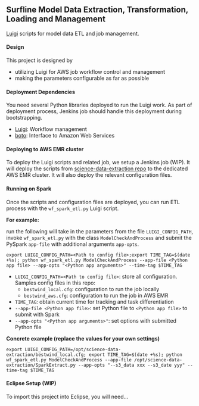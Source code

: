 ## Surfline Model Data Extraction, Transformation, Loading and Management

[Luigi](https://github.com/spotify/luigi) scripts for model data ETL and job management.

#### Design
This project is designed by 
* utilizing Luigi for AWS job workflow control and management
* making the parameters configurable as far as possible 

#### Deployment Dependencies

You need several Python libraries deployed to run the Luigi work. 
As part of deployment process, Jenkins job should handle this deployment during bootstrapping. 

* [Luigi](https://github.com/spotify/luigi): Workflow management
* [boto](https://github.com/boto/boto): Interface to Amazon Web Services

#### Deploying to AWS EMR cluster

To deploy the Luigi scripts and related job, we setup a Jenkins job (WIP).
It will deploy the scripts from [science-data-extraction repo](https://github.com/Surfline/science-data-extraction)
to the dedicated AWS EMR cluster. It will also deploy the relevant configuration files. 

#### Running on Spark
Once the scripts and configuration files are deployed, you can run ETL process with the `wf_spark_etl.py` Luigi script.
 
**For example:**
 
run the following will take in the parameters from the file `LUIGI_CONFIG_PATH`, invoke `wf_spark_etl.py` with the class `ModelCheckAndProcess` and submit the PySpark `app-file` with additional arguments `app-opts`. 

`export LUIGI_CONFIG_PATH=<Path to config file>;export TIME_TAG=$(date +%s); python wf_spark_etl.py ModelCheckAndProcess --app-file <Python app file> --app-opts "<Python app arguments>" --time-tag $TIME_TAG`
  
  * `LUIGI_CONFIG_PATH=<Path to config file>`: store all configuration. Samples config files in this repo:
  	- `bestwind_local.cfg`: configuration to run the job locally
  	- `bestwind_aws.cfg`: configuration to run the job in AWS EMR
  * `TIME_TAG`: obtain current time for tracking and task differentiation
  * `--app-file <Python app file>`: set Python file to `<Python app file>` to submit with Spark
  * `--app-opts "<Python app arguments>"`: set options with submitted Python file 

**Concrete example (replace the values for your own settings)**

`export LUIGI_CONFIG_PATH=/opt/science-data-extraction/bestwind_local.cfg; export TIME_TAG=$(date +%s); python wf_spark_etl.py ModelCheckAndProcess --app-file /opt/science-data-extraction/SparkExtract.py --app-opts "--s3_data xxx --s3_date yyy" --time-tag $TIME_TAG`

#### Eclipse Setup (WIP)

To import this project into Eclipse, you will need...
